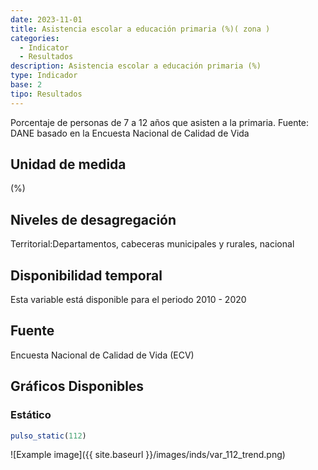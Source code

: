 ```yaml
---
date: 2023-11-01
title: Asistencia escolar a educación primaria (%)( zona )
categories:
  - Indicator
  - Resultados
description: Asistencia escolar a educación primaria (%)
type: Indicador
base: 2
tipo: Resultados
--- 
```


Porcentaje de personas de 7 a 12 años que asisten a la primaria.
Fuente: DANE basado en la Encuesta Nacional de Calidad de Vida

## Unidad de medida
(%)

## Niveles de desagregación
Territorial:Departamentos, cabeceras municipales y rurales, nacional

## Disponibilidad temporal
Esta variable está disponible para el periodo 2010 - 2020

## Fuente
Encuesta Nacional de Calidad de Vida (ECV)

## Gráficos Disponibles

### Estático

``` R
pulso_static(112)
```

![Example image]({{ site.baseurl }}/images/inds/var_112_trend.png)